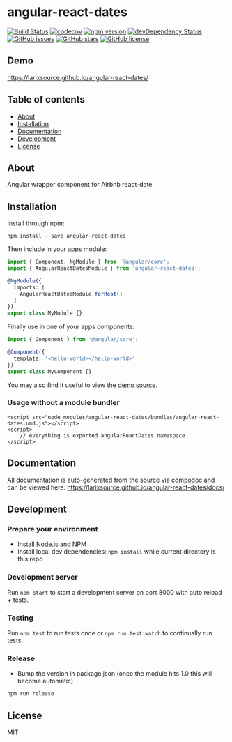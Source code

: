 # angular-react-dates
[![Build Status](https://travis-ci.org/larixsource/angular-react-dates.svg?branch=master)](https://travis-ci.org/larixsource/angular-react-dates)
[![codecov](https://codecov.io/gh/larixsource/angular-react-dates/branch/master/graph/badge.svg)](https://codecov.io/gh/larixsource/angular-react-dates)
[![npm version](https://badge.fury.io/js/angular-react-dates.svg)](http://badge.fury.io/js/angular-react-dates)
[![devDependency Status](https://david-dm.org/larixsource/angular-react-dates/dev-status.svg)](https://david-dm.org/larixsource/angular-react-dates?type=dev)
[![GitHub issues](https://img.shields.io/github/issues/larixsource/angular-react-dates.svg)](https://github.com/larixsource/angular-react-dates/issues)
[![GitHub stars](https://img.shields.io/github/stars/larixsource/angular-react-dates.svg)](https://github.com/larixsource/angular-react-dates/stargazers)
[![GitHub license](https://img.shields.io/badge/license-MIT-blue.svg)](https://raw.githubusercontent.com/larixsource/angular-react-dates/master/LICENSE)

## Demo
https://larixsource.github.io/angular-react-dates/

## Table of contents

- [About](#about)
- [Installation](#installation)
- [Documentation](#documentation)
- [Development](#development)
- [License](#license)

## About

Angular wrapper component for Airbnb react-date.

## Installation

Install through npm:
```
npm install --save angular-react-dates
```

Then include in your apps module:

```typescript
import { Component, NgModule } from '@angular/core';
import { AngularReactDatesModule } from 'angular-react-dates';

@NgModule({
  imports: [
    AngularReactDatesModule.forRoot()
  ]
})
export class MyModule {}
```

Finally use in one of your apps components:
```typescript
import { Component } from '@angular/core';

@Component({
  template: '<hello-world></hello-world>'
})
export class MyComponent {}
```

You may also find it useful to view the [demo source](https://github.com/larixsource/angular-react-dates/blob/master/demo/demo.component.ts).

### Usage without a module bundler
```
<script src="node_modules/angular-react-dates/bundles/angular-react-dates.umd.js"></script>
<script>
    // everything is exported angularReactDates namespace
</script>
```

## Documentation
All documentation is auto-generated from the source via [compodoc](https://compodoc.github.io/compodoc/) and can be viewed here:
https://larixsource.github.io/angular-react-dates/docs/

## Development

### Prepare your environment
* Install [Node.js](http://nodejs.org/) and NPM
* Install local dev dependencies: `npm install` while current directory is this repo

### Development server
Run `npm start` to start a development server on port 8000 with auto reload + tests.

### Testing
Run `npm test` to run tests once or `npm run test:watch` to continually run tests.

### Release
* Bump the version in package.json (once the module hits 1.0 this will become automatic)
```bash
npm run release
```

## License

MIT
